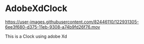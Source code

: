 # AdobeXdClock


https://user-images.githubusercontent.com/82446110/122931305-6ee3f680-d375-11eb-9308-a74b9fd26f76.mov

This is a Clock using adobe Xd
